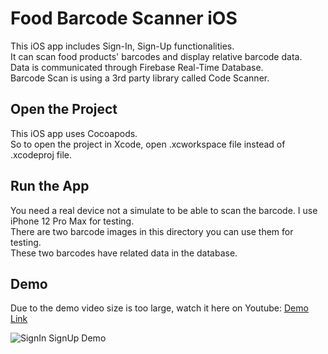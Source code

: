# Food Barcode Scanner iOS

This iOS app includes Sign-In, Sign-Up functionalities. </br>
It can scan food products' barcodes and display relative barcode data. </br>
Data is communicated through Firebase Real-Time Database. </br>
Barcode Scan is using a 3rd party library called Code Scanner. </br>

## Open the Project

This iOS app uses Cocoapods. </br>
So to open the project in Xcode, open .xcworkspace file instead of .xcodeproj file. </br>

## Run the App

You need a real device not a simulate to be able to scan the barcode. I use iPhone 12 Pro Max for testing. </br>
There are two barcode images in this directory you can use them for testing. </br>
These two barcodes have related data in the database. </br>

## Demo

Due to the demo video size is too large, watch it here on Youtube: [Demo Link](https://youtu.be/yuNcS2xVUhc)

![SignIn SignUp Demo](demos/signin_signup_demo.gif)
